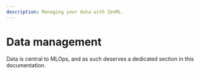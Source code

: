 ```yaml
---
description: Managing your data with ZenML.
---
```


# Data management

Data is central to MLOps, and as such deserves a dedicated section in this
documentation.
